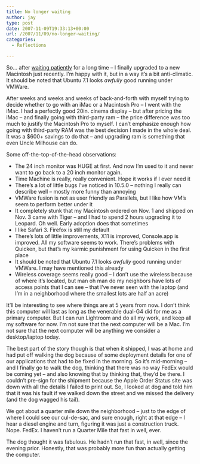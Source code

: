 ```yaml
---
title: No longer waiting
author: jay
type: post
date: 2007-11-09T19:33:13+00:00
url: /2007/11/09/no-longer-waiting/
categories:
  - Reflections

---
```

So… after [waiting patiently][1] for a long time &#8211; I finally upgraded to a new Macintosh just recently. I’m happy with it, but in a way it’s a bit anti-climatic. It should be noted that Ubuntu 7.1 looks _awfully_ good running under VMWare.

After weeks and weeks and weeks of back-and-forth with myself trying to decide whether to go with an iMac or a Macintosh Pro &#8211; I went with the iMac. I had a perfectly good 20in. cinema display &#8211; but after pricing the iMac &#8211; and finally going with third-party ram &#8211; the price difference was too much to justify the Macintosh Pro to myself. I can’t emphasize enough how going with third-party RAM was the best decision I made in the whole deal. It was a $600+ savings to do that &#8211; and upgrading ram is something that even Uncle Milhouse can do.

Some off-the-top-of-the-head observations:

  * The 24 inch monitor was HUGE at first. And now I’m used to it and never want to go back to a 20 inch monitor again.
  * Time Machine is really, really convenient. Hope it works if I ever need it
  * There’s a lot of little bugs I’ve noticed in 10.5.0 &#8211; nothing I really can describe well &#8211; mostly more funny than annoying
  * VMWare fusion is not as user friendly as Parallels, but I like how VM’s seem to perform better under it
  * It completely stunk that my Macintosh ordered on Nov. 1 and shipped on Nov. 3 came with Tiger &#8211; and I had to spend 2 hours upgrading it to Leopard. Oh well. Early adoption does that sometimes
  * I like Safari 3. Firefox is still my default
  * There’s lots of little improvements, X11 is improved, Console.app is improved. All my software seems to work. There’s problems with Quicken, but that’s my karmic punishment for using Quicken in the first place
  * It should be noted that Ubuntu 7.1 looks _awfully_ good running under VMWare. I may have mentioned this already
  * Wireless coverage seems really good &#8211; I don’t use the wireless because of where it’s located, but man oh man do my neighbors have lots of access points that I can see &#8211; that I’ve never seen with the laptop (and I’m in a neighborhood where the smallest lots are half an acre)

It’ll be interesting to see where things are at 5 years from now. I don’t think this computer will last as long as the venerable dual-G4 did for me as a primary computer. But I can run Lightroom and do all my work, and keep all my software for now. I’m not sure that the next computer will be a Mac. I’m not sure that the next computer will be anything we consider a desktop/laptop today.

The best part of the story though is that when it shipped, I was at home and had put off walking the dog because of some deployment details for one of our applications that had to be fixed in the morning. So it’s mid-morning &#8211; and I finally go to walk the dog, thinking that there was no way FedEx would be coming yet &#8211; and also knowing that by thinking that, they’d be there. I couldn’t pre-sign for the shipment because the Apple Order Status site was down with all the details I failed to print out. So, I looked at dog and told him that it was his fault if we walked down the street and we missed the delivery (and the dog wagged his tail).

We got about a quarter mile down the neighborhood &#8211; just to the edge of where I could see our cul-de-sac, and sure enough, right at that edge &#8211; I hear a diesel engine and turn, figuring it was just a construction truck. Nope. FedEx. I haven’t run a Quarter Mile that fast in well, ever.

The dog thought it was fabulous. He hadn’t run that fast, in well, since the evening prior. Honestly, that was probably more fun than actually getting the computer.

 [1]: https://rambleon.org/2007/09/22/still-waiting/